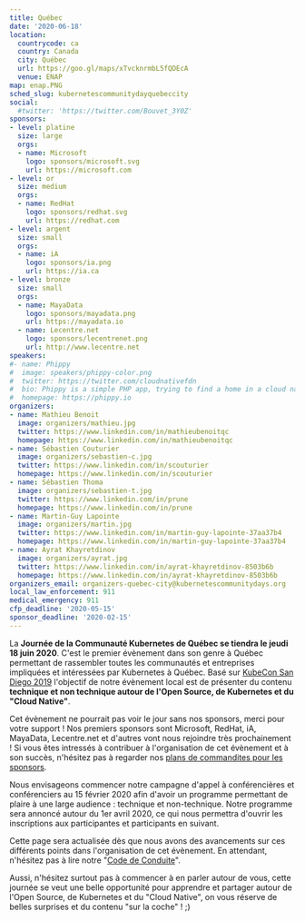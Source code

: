 ```yaml
---
title: Québec
date: '2020-06-18'
location:
  countrycode: ca
  country: Canada
  city: Québec
  url: https://goo.gl/maps/xTvcknrmbL5fQDEcA
  venue: ENAP
map: enap.PNG
sched_slug: kubernetescommunitydayquebeccity
social:
  #twitter: 'https://twitter.com/Bouvet_3Y0Z'
sponsors:
- level: platine
  size: large
  orgs:
  - name: Microsoft
    logo: sponsors/microsoft.svg
    url: https://microsoft.com
- level: or
  size: medium
  orgs:
  - name: RedHat
    logo: sponsors/redhat.svg
    url: https://redhat.com
- level: argent
  size: small
  orgs:
  - name: iA
    logo: sponsors/ia.png
    url: https://ia.ca
- level: bronze
  size: small
  orgs:
  - name: MayaData
    logo: sponsors/mayadata.png
    url: https://mayadata.io
  - name: Lecentre.net
    logo: sponsors/lecentrenet.png
    url: http://www.lecentre.net
speakers:
#- name: Phippy
#  image: speakers/phippy-color.png
#  twitter: https://twitter.com/cloudnativefdn
#  bio: Phippy is a simple PHP app, trying to find a home in a cloud native world.
#  homepage: https://phippy.io
organizers:
- name: Mathieu Benoit
  image: organizers/mathieu.jpg
  twitter: https://www.linkedin.com/in/mathieubenoitqc
  homepage: https://www.linkedin.com/in/mathieubenoitqc
- name: Sébastien Couturier
  image: organizers/sebastien-c.jpg
  twitter: https://www.linkedin.com/in/scouturier
  homepage: https://www.linkedin.com/in/scouturier
- name: Sébastien Thoma
  image: organizers/sebastien-t.jpg
  twitter: https://www.linkedin.com/in/prune
  homepage: https://www.linkedin.com/in/prune
- name: Martin-Guy Lapointe
  image: organizers/martin.jpg
  twitter: https://www.linkedin.com/in/martin-guy-lapointe-37aa37b4
  homepage: https://www.linkedin.com/in/martin-guy-lapointe-37aa37b4
- name: Ayrat Khayretdinov
  image: organizers/ayrat.jpg
  twitter: https://www.linkedin.com/in/ayrat-khayretdinov-8503b6b
  homepage: https://www.linkedin.com/in/ayrat-khayretdinov-8503b6b
organizers_email: organizers-quebec-city@kubernetescommunitydays.org
local_law_enforcement: 911
medical_emergency: 911
cfp_deadline: '2020-05-15'
sponsor_deadline: '2020-02-15'
---
```


La **Journée de la Communauté Kubernetes de Québec se tiendra le jeudi 18 juin 2020**. C'est le premier évènement dans son genre à Québec permettant de rassembler toutes les communautés et entreprises impliquées et intéressées par Kubernetes à Québec. Basé sur [KubeCon San Diego 2019](https://events.linuxfoundation.org/events/kubecon-cloudnativecon-north-america-2019/) l'objectif de notre évènement local est de présenter du contenu **technique et non technique autour de l'Open Source, de Kubernetes et du "Cloud Native"**.

Cet évènement ne pourrait pas voir le jour sans nos sponsors, merci pour votre support ! Nos premiers sponsors sont Microsoft, RedHat, iA, MayaData, Lecentre.net et d'autres vont nous rejoindre très prochainement ! Si vous êtes intressés à contribuer à l'organisation de cet évènement et à son succès, n'hésitez pas à regarder nos [plans de commandites pour les sponsors](sponsor).

Nous envisageons commencer notre campagne d'appel à conférencières et conférenciers au 15 février 2020 afin d'avoir un programme permettant de plaire à une large audience : technique et non-technique. Notre programme sera annoncé autour du 1er avril 2020, ce qui nous permettra d'ouvrir les inscriptions aux participantes et participants en suivant.

Cette page sera actualisée dès que nous avons des avancements sur ces différents points dans l'organisation de cet évènement. En attendant, n'hésitez pas à lire notre "[Code de Conduite](/code-of-conduct)".

Aussi, n'hésitez surtout pas à commencer à en parler autour de vous, cette journée se veut une belle opportunité pour apprendre et partager autour de l'Open Source, de Kubernetes et du "Cloud Native", on vous réserve de belles surprises et du contenu "sur la coche" ! ;)
